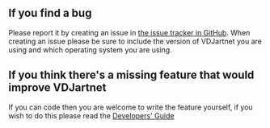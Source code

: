 If you find a bug
-----------------
Please report it by creating an issue in [the issue tracker in GitHub](https://github.com/VDJartnet/VDJartnet/issues). When creating an issue please be sure to include the version of VDJartnet you are using and which operating system you are using.

If you think there's a missing feature that would improve VDJartnet
-------------------------------------------------------------------
If you can code then you are welcome to write the feature yourself, if you wish to do this please read the [Developers' Guide](developers.html)
